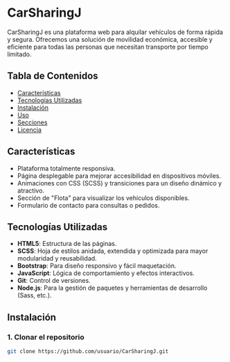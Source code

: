 # CarSharingJ

CarSharingJ es una plataforma web para alquilar vehículos de forma rápida y segura. Ofrecemos una solución de movilidad económica, accesible y eficiente para todas las personas que necesitan transporte por tiempo limitado. 

## Tabla de Contenidos
- [Características](#características)
- [Tecnologías Utilizadas](#tecnologías-utilizadas)
- [Instalación](#instalación)
- [Uso](#uso)
- [Secciones](#secciones)
- [Licencia](#licencia)

## Características
- Plataforma totalmente responsiva.
- Página desplegable para mejorar accesibilidad en dispositivos móviles.
- Animaciones con CSS (SCSS) y transiciones para un diseño dinámico y atractivo.
- Sección de "Flota" para visualizar los vehículos disponibles.
- Formulario de contacto para consultas o pedidos.

## Tecnologías Utilizadas
- **HTML5**: Estructura de las páginas.
- **SCSS**: Hoja de estilos anidada, extendida y optimizada para mayor modularidad y reusabilidad.
- **Bootstrap**: Para diseño responsivo y fácil maquetación.
- **JavaScript**: Lógica de comportamiento y efectos interactivos.
- **Git**: Control de versiones.
- **Node.js**: Para la gestión de paquetes y herramientas de desarrollo (Sass, etc.).

## Instalación

### 1. Clonar el repositorio
```bash
git clone https://github.com/usuario/CarSharingJ.git

